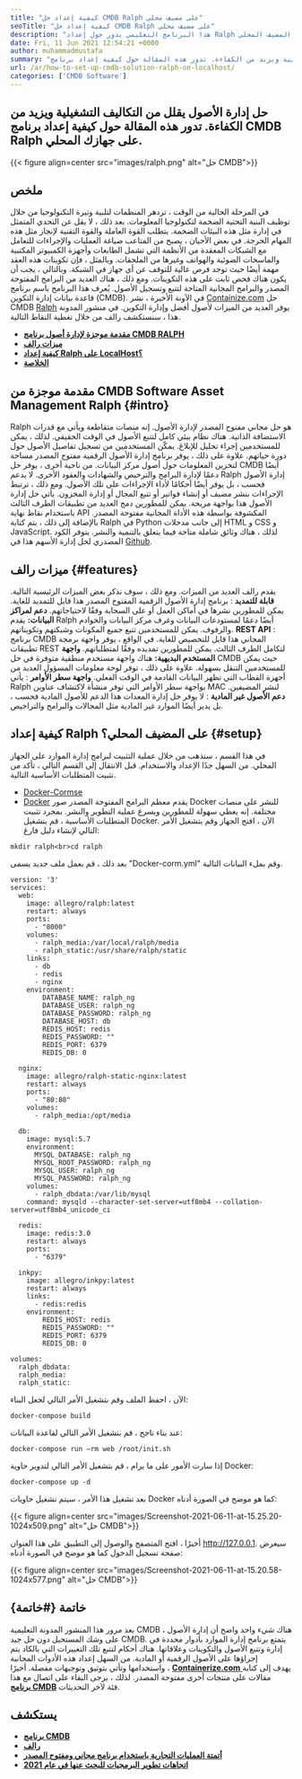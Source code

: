 ```yaml
---
title: "كيفية إعداد حل CMDB Ralph على مضيف محلي" 
seoTitle: "كيفية إعداد حل CMDB Ralph على مضيف محلي" 
description: "هذا البرنامج التعليمي يدور حول إعداد Ralph على المضيف المحلي. Ralph هو حل CMDB مجاني يوفر ميزات لتتبع الأصول والتكوينات." 
date: Fri, 11 Jun 2021 12:54:21 +0000
author: muhammadmustafa
summary: "حل إدارة الأصول يقلل من التكاليف التشغيلية ويزيد من الكفاءة. تدور هذه المقالة حول كيفية إعداد برنامج CMDB Ralph على جهازك المحلي." 
url: /ar/how-to-set-up-cmdb-solution-ralph-on-localhost/
categories: ['CMDB Software']
---
```


## حل إدارة الأصول يقلل من التكاليف التشغيلية ويزيد من الكفاءة. تدور هذه المقالة حول كيفية إعداد برنامج CMDB Ralph على جهازك المحلي.

{{< figure align=center src="images/ralph.png" alt="حل CMDB">}}


##  **ملخص**  
في المرحلة الحالية من الوقت ، تزدهر المنظمات لتلبية وتيرة التكنولوجيا من خلال توظيف البنية التحتية الضخمة لتكنولوجيا المعلومات. بعد ذلك ، لا يقل عن التحدي المتمثل في إدارة مثل هذه البيئات الضخمة. يتطلب القوة العاملة والقوة التقنية لإنجاز مثل هذه المهام الحرجة. في بعض الأحيان ، يصبح من المتاعب صياغة العمليات والإجراءات للتعامل مع الشبكات المعقدة من الأنظمة التي تشمل الطابعات وأجهزة الكمبيوتر المكتبية والماسحات الضوئية والهواتف وغيرها من الملحقات. وبالمثل ، فإن تكوينات هذه العقد مهمة أيضًا حيث توجد فرص عالية للتوقف عن أي جهاز في الشبكة. وبالتالي ، يجب أن يكون هناك فحص ثابت على هذه التكوينات.
ومع ذلك ، هناك العديد من البرامج المفتوحة المصدر والبرامج المجانية المتاحة لتتبع وتسجيل الأصول. يُعرف هذا البرنامج باسم برنامج قاعدة بيانات إدارة التكوين (CMDB). في الآونة الأخيرة ، نشر [Containize.com][1] حل CMDB [Ralph][2] يوفر العديد من الميزات لأصول أفضل وإدارة التكوين. في منشور المدونة هذا ، سنستكشف رالف من خلال تغطية النقاط التالية.
*  **[مقدمة موجزة لإدارة أصول برنامج CMDB RALPH][3]**  
*  **[ميزات رالف][4]**  
*  **[كيفية إعداد Ralph على LocalHost؟][5]**  
*  **[الخلاصة][6]**  

## مقدمة موجزة من CMDB Software Asset Management Ralph {#intro}

Ralph هو حل مجاني مفتوح المصدر لإدارة الأصول. إنه منصات متقاطعة ويأتي مع قدرات الاستضافة الذاتية. هناك نظام بيئي كامل لتتبع الأصول في الوقت الحقيقي. لذلك ، يمكن للمستخدمين إجراء تحليل للإبلاغ. يمكّن المستخدمين من تسجيل تفاصيل الأصول حول دورة حياتهم. علاوة على ذلك ، يوفر برنامج إدارة الأصول الرقمية مفتوح المصدر مساحة لتخزين المعلومات حول أصول مركز البيانات. من ناحية أخرى ، يوفر حل CMDB أيضًا دعمًا لإدارة البرامج والترخيص والشهادات والعقود الأخرى. لا يدعم Ralph إدارة الأصول فحسب ، بل يوفر أيضًا أحكامًا لأداء الإجراءات على تلك الأصول. ومع ذلك ، ترتبط الإجراءات بنشر مضيف أو إنشاء فواتير أو تتبع المجال أو إدارة المخزون.
يأتي حل إدارة الأصول هذا بواجهة مريحة. يمكن للمطورين دمج العديد من تطبيقات الطرف الثالث باستخدام نقاط نهاية API المكشوفة بواسطة هذه الأداة المجانية مفتوحة المصدر. بالإضافة إلى ذلك ، يتم كتابة Ralph في Python إلى جانب مدخلات HTML و CSS و JavaScript. لذلك ، هناك وثائق شاملة متاحة فيما يتعلق بالتنمية والنشر. يتوفر الكود المصدري لحل إدارة الأسهم هذا في [Github][7].

## ميزات رالف {#features}

يقدم رالف العديد من الميزات. ومع ذلك ، سوف نذكر بعض الميزات الرئيسية التالية.
 **قابلة للتمديد** : برنامج إدارة الأصول الرقمية المفتوح المصدر هذا قابل للتمديد للغاية. يمكن للمطورين نشرها في أماكن العمل أو على السحابة وفقًا لاحتياجاتهم.
 **دعم لمراكز البيانات:**  يقدم Ralph أيضًا دعمًا لمستودعات البيانات وغرف مركز البيانات والخوادم والرفوف. يمكن للمستخدمين تتبع جميع المكونات وشبكتهم وتكويناتهم.
 **REST API** : برنامج CMDB المجاني هذا قابل للتخصيص للغاية. في الواقع ، يوفر واجهة برمجة تطبيقات REST لتكامل الطرف الثالث. يمكن للمطورين تمديده وفقًا لمتطلباتهم.
 **واجهة المستخدم البديهية:**  هناك واجهة مستخدم منطقية متوفرة في حل CMDB حيث يمكن للمستخدمين التنقل بسهولة. علاوة على ذلك ، توفر لوحة معلومات المسؤول العديد من أجهزة القطاب التي تظهر البيانات القادمة في الوقت الفعلي.
 **واجهة سطر الأوامر** : يأتي Ralph بواجهة سطر الأوامر التي توفر منشأة لاكتشاف عناوين MAC لنشر المضيفين.
 **دعم الأصول غير المادية** : لا يوفر حل إدارة المعدات هذا الدعم للأصول المادية فحسب ، بل يدير أيضًا الموارد غير المادية مثل المجالات والبرامج والتراخيص.

## كيفية إعداد Ralph على المضيف المحلي؟ {#setup}

في هذا القسم ، سنذهب من خلال عملية التثبيت لبرامج إدارة الموارد على الجهاز المحلي. من السهل جدًا الإعداد والاستخدام.
قبل الانتقال إلى القسم التالي ، تأكد من تثبيت المتطلبات الأساسية التالية.
  * [Docker-Cormse][8]
  * [Docker][9]
يقدم معظم البرامج المفتوحة المصدر صور Docker للنشر على منصات مختلفة. إنه يعطي سهولة للمطورين ويسرع عملية التطوير والنشر.
بمجرد تثبيت المتطلبات الأساسية ، قم بتشغيل Docker. الآن ، افتح الجهاز وقم بتشغيل الأمر التالي لإنشاء دليل فارغ:
```
mkdir ralph<br>cd ralph
```
بعد ذلك ، قم بعمل ملف جديد يسمى "Docker-corm.yml" وقم بملء البيانات التالية.
```
version: '3'
services:
  web:
    image: allegro/ralph:latest
    restart: always
    ports:
      - "8000"
    volumes:
      - ralph_media:/var/local/ralph/media
      - ralph_static:/usr/share/ralph/static
    links:
      - db
      - redis
      - nginx
    environment:
        DATABASE_NAME: ralph_ng
        DATABASE_USER: ralph_ng
        DATABASE_PASSWORD: ralph_ng
        DATABASE_HOST: db
        REDIS_HOST: redis
        REDIS_PASSWORD: ""
        REDIS_PORT: 6379
        REDIS_DB: 0

  nginx:
    image: allegro/ralph-static-nginx:latest
    restart: always
    ports:
      - "80:80"
    volumes:
      - ralph_media:/opt/media

  db:
    image: mysql:5.7
    environment:
      MYSQL_DATABASE: ralph_ng
      MYSQL_ROOT_PASSWORD: ralph_ng
      MYSQL_USER: ralph_ng
      MYSQL_PASSWORD: ralph_ng
    volumes:
      - ralph_dbdata:/var/lib/mysql
    command: mysqld --character-set-server=utf8mb4 --collation-server=utf8mb4_unicode_ci

  redis:
    image: redis:3.0
    restart: always
    ports:
      - "6379"

  inkpy:
    image: allegro/inkpy:latest
    restart: always
    links:
      - redis:redis
    environment:
        REDIS_HOST: redis
        REDIS_PASSWORD: ""
        REDIS_PORT: 6379
        REDIS_DB: 0

volumes:
  ralph_dbdata:
  ralph_media:
  ralph_static:
```
الآن ، احفظ الملف وقم بتشغيل الأمر التالي لجعل البناء:
```
docker-compose build

```
عند بناء ناجح ، قم بتشغيل الأمر التالي لقاعدة البيانات:
```
docker-compose run –rm web /root/init.sh

```
إذا سارت الأمور على ما يرام ، قم بتشغيل الأمر التالي لتدوير حاوية Docker:
```
docker-compose up -d
```
بعد تشغيل هذا الأمر ، سيتم تشغيل حاويات Docker كما هو موضح في الصورة أدناه:

{{< figure align=center src="images/Screenshot-2021-06-11-at-15.25.20-1024x509.png" alt="حل CMDB">}}

أخيرًا ، افتح المتصفح والوصول إلى التطبيق على هذا العنوان http://127.0.0.1.
سيعرض صفحة تسجيل الدخول كما هو موضح في الصورة أدناه:

{{< figure align=center src="images/Screenshot-2021-06-11-at-15.20.58-1024x577.png" alt="حل CMDB">}}


## خاتمة {#خاتمة}

بعد مرور هذا المنشور المدونة التعليمية CMDB ، هناك شيء واحد واضح أن إدارة الأصول على وشك المستحيل دون حل جيد CMDB. يتمتع برنامج إدارة الموارد بأدوار محددة في إدارة وتتبع الأصول والتكوينات وعلاقاتها. هناك أحكام لتتبع تلك التغييرات التي بالكاد يتم إجراؤها على الأصول الرقمية أو المادية. من السهل إعداد هذه الأدوات المجانية واستخدامها وتأتي بتوثيق وتوجيهات مفصلة. أخيرًا ، [  **Containerize.com** ][1] يهدف إلى كتابة مقالات على منتجات أخرى مفتوحة المصدر. لذلك ، يرجى البقاء على اتصال مع هذا [][10] **[برنامج CMDB][11]**  فئة لآخر التحديثات.

## يستكشف
*  **[برنامج CMDB][11]**  
*  **[رالف][2]**  
* [  **أتمتة العمليات التجارية باستخدام برنامج مجاني ومفتوح المصدر**  ][12]
*  **[اتجاهات تطوير البرمجيات للبحث عنها في عام 2021][13]**  



[1]: https://www.containerize.com/
[2]: https://products.containerize.com/cmdb-software/ralph/
[3]: #intro
[4]: #features
[5]: #setup
[6]: #Conclusion
[7]: https://github.com/allegro/ralph
[8]: http://docs.docker.com/compose/install/
[9]: https://docs.docker.com/docker-for-mac/install/
[10]: https://products.containerize.com/healthcare-technologies/
[11]: https://products.containerize.com/cmdb-software/
[12]: https://blog.containerize.com/blogging/automate-business-operations-using-open-source-software/
[13]: https://blog.containerize.com/blockchain-platforms/software-development-trends-to-look-out-for-in-2021/
